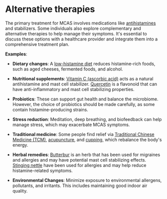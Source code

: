 # Alternative therapies

The primary treatment for MCAS involves medications like [antihistamines](../antihistamines/) and stabilizers. Some individuals also explore complementary and alternative therapies to help manage their symptoms. It's essential to discuss these options with a healthcare provider and integrate them into a comprehensive treatment plan.

**Examples**:

* **Dietary changes**: A [low-histamine diet](../low-histamine-diet/) reduces histamine-rich foods, such as aged cheeses, fermented foods, and alcohol.

* **Nutritional supplements**: [Vitamin C (ascorbic acid)](../vitamin-c-ascorbic-acid/) acts as a natural antihistamine and mast cell stabilizer. [Quercetin](../quercetin/) is a flavonoid that can have anti-inflammatory and mast cell stabilizing properties.

* **Probiotics**: These can support gut health and balance the microbiome. However, the choice of probiotics should be made carefully, as some contain histamine-producing strains.

* **Stress reduction**: Meditation, deep breathing, and biofeedback can help manage stress, which may exacerbate MCAS symptoms.

* **Traditional medicine**: Some people find relief via [Traditional Chinese Medicine (TCM)](../traditional-chinese-medicine/), [acupuncture](../acupuncture/), and [cupping](../cupping/), which rebalance the body's energy.

* **Herbal remedies**: [Butterbur](../butterbur/) is an herb that has been used for migraines and allergies and may have potential mast cell stabilizing effects. [Stinging nettle](../stinging-nettle/) have been used for allergies and may help reduce histamine-related symptoms.

* **Environmental Changes**: Minimize exposure to environmental allergens, pollutants, and irritants. This includes maintaining good indoor air quality.

